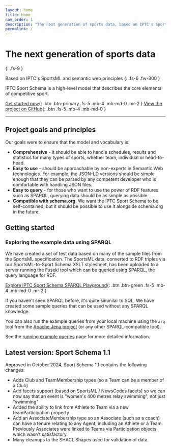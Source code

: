 ```yaml
---
layout: home
title: Home
nav_order: 1
description: "The next generation of sports data, based on IPTC's SportsML and semantic web principles. A high level model that describes the core elements of competitive sport."
permalink: /
---
```



# The next generation of sports data
{: .fs-9 }

Based on IPTC's SportsML and semantic web principles
{: .fs-6 .fw-300 }

IPTC Sport Schema is a high-level model that describes the core elements of competitive sport.

[Get started now](#getting-started){: .btn .btn-primary .fs-5 .mb-4 .mb-md-0 .mr-2 } [View the project on GitHub](https://github.com/iptc/sport-schema){: .btn .fs-5 .mb-4 .mb-md-0 }

---

## Project goals and principles

Our goals were to ensure that the model and vocabulary is:

* **Comprehensive** - it should be able to handle schedules, results and statistics for many types of sports, whether team, individual or head-to-head.
* **Easy to use** - should be approachable by non-experts in Semantic Web technologies. For example, the JSON-LD versions should be simple enough that they can be parsed by any competent developer who is comfortable with handling JSON files.
* **Easy to query** - for those who want to use the power of RDF features such as SPARQL, querying data should be as simple as possible.
* **Compatible with schema.org**. We want the IPTC Sport Schema to be self-contained, but it should be possible to use it alongside schema.org in the future.

## Getting started

### Exploring the example data using SPARQL

We have created a set of test data based on many of the sample files from the SportsML specification. The SportsML data, converted to RDF triples via our SportsML-to-Sport Schema XSLT stylesheet, has been uploaded to a server running the Fuseki tool which can be queried using SPARQL, the query language for RDF.

[Explore IPTC Sport Schema SPARQL Playground](http://query.sportschema.org/dataset.html?tab=query&ds=/sport){: .btn .btn-green .fs-5 .mb-4 .mb-md-0 .mr-2 }

If you haven't seen SPARQL before, it's quite simmilar to SQL. We have created some sample queries that can be used without any SPARQL knowledge. 

You can also run the example queries from your local machine using the `arq` tool from the [Apache Jena project](https://jena.apache.org/) (or any other SPARQL-compatible tool).

See the [running example queries](/tools/running-example-queries) page for more detailed information.

## Latest version: Sport Schema 1.1

Approved in October 2024, Sport Schema 1.1 contains the following changes:
* Adds Club and TeamMembership types (so a Team can be a member of a Club)
* Add facets support (based on SportsML / NewsCodes facets) so we can now say
that an event is "women's 400 metres relay swimming", not just "swimming"
* Added the ability to link from Athlete to Team via a new teamParticipation
property
* Add an AssociateMembership type so an Associate (such as a coach) can have a
tenure relating to any Agent, including an Athlete or a Team. Previously
Associates were linked to Teams via Participation objects which wasn't
satisfactory.
* Many cleanups to the SHACL Shapes used for validation of data.
